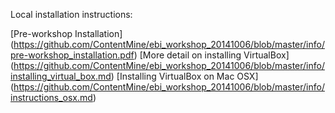 Local installation instructions:

  [Pre-workshop Installation] (https://github.com/ContentMine/ebi_workshop_20141006/blob/master/info/pre-workshop_installation.pdf)
  [More detail on installing VirtualBox] (https://github.com/ContentMine/ebi_workshop_20141006/blob/master/info/installing_virtual_box.md)
  [Installing VirtualBox on Mac OSX] (https://github.com/ContentMine/ebi_workshop_20141006/blob/master/info/instructions_osx.md)


